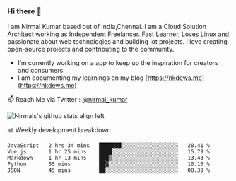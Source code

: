 ### Hi there 👋

 I am Nirmal Kumar based out of India,Chennai. I am a Cloud Solution Architect working as Independent Freelancer. Fast Learner, Loves Linux and passionate about web technologies and building iot projects. I love creating open-source projects and contributing to the community.

- I’m currently working on a app to keep up the inspiration for creators and consumers.
- I am documenting my learnings on my blog [https://nkdews.me](https://nkdews.me)

📫 Reach Me via  Twitter : [@nirmal_kumar](https://twitter.com/nirmal_kumar)

![Nirmals's github stats align left](https://github-readme-stats.vercel.app/api?username=nk-gears&show_icons=true)


📊 Weekly development breakdown

<!--START_SECTION:waka-->
```text
JavaScript   2 hrs 34 mins   ███████░░░░░░░░░░░░░░░░░░   28.41 % 
Vue.js       1 hr 25 mins    ████░░░░░░░░░░░░░░░░░░░░░   15.79 % 
Markdown     1 hr 13 mins    ███▒░░░░░░░░░░░░░░░░░░░░░   13.43 % 
Python       55 mins         ██▓░░░░░░░░░░░░░░░░░░░░░░   10.16 % 
JSON         45 mins         ██░░░░░░░░░░░░░░░░░░░░░░░   08.39 % 
```
<!--END_SECTION:waka-->


